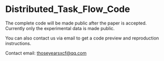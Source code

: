 # Distributed_Task_Flow_Code
The complete code will be made public after the paper is accepted. Currently only the experimental data is made public.

You can also contact us via email to get a code preview and reproduction instructions.

Contact email: thoseyearsxcf@qq.com
